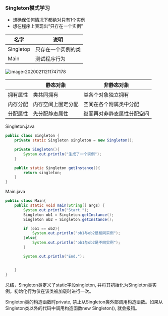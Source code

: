 ### Singleton模式学习

- 想确保任何情况下都绝对只有1个实例
- 想在程序上表现出“只存在一个实例”



| 名字      | 说明               |
| --------- | ------------------ |
| Singletop | 只存在一个实例的类 |
| Main      | 测试程序行为       |



![image-20200211211747178](https://tva1.sinaimg.cn/large/0082zybpgy1gbsrwyae5qj30dq08qdg6.jpg)



|          | 静态对象           | 非静态对象                 |
| -------- | ------------------ | -------------------------- |
| 拥有属性 | 类共同拥有         | 类各个对象独立拥有         |
| 内存分配 | 内存空间上固定分配 | 空间在各个附属类中分配     |
| 分配属性 | 先分配静态属性     | 继而再对非静态属性分配空间 |

Singleton.java

```java
public class Singleton {
    private static Singleton singleton = new Singleton();

    private Singleton(){
        System.out.println("生成了一个实例");
    }

    public static Singleton getInstance(){
        return singleton;
    }
}

```



Main.java

```java
public class Main{
    public static void main(String[] args) {
        System.out.println("Start.");
        Singleton ob1 = Singleton.getInstance();
        Singleton ob2 = Singleton.getInstance();

        if (ob1 == ob2){
            System.out.println("ob1与ob2是相同实例");
        }else{
            System.out.println("ob1与ob2是不同实例");
        }

        System.out.println("End.");


    }
}
```



总结，Singleton类定义了static字段singleton, 并将其初始化为Singleton类实例。初始化行为仅在该类被加载时进行一次。

Singleton类的构造函数时private, 禁止从Singleton类外部调用构造函数。如果从Singleton类以外的代码中调用构造函数new Singleton(), 就会报错。





